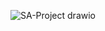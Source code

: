 ![SA-Project drawio](https://github.com/user-attachments/assets/7f700b32-ef5f-4604-9ce5-8e879ec30269)
